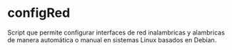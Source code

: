# configRed
Script que permite configurar interfaces de red inalambricas y alambricas de manera automática o manual en sistemas Linux basados en Debian.
